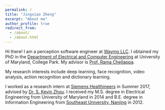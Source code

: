 ```yaml
---
permalink: /
title: "Jingxiao Zheng"
excerpt: "About me"
author_profile: true
redirect_from: 
  - /about/
  - /about.html
---
```


Hi there! I am a perception software engineer at [Waymo LLC](https://waymo.com/). I obtained my PhD in the [Department of Electrical and Computer Engineering](https://ece.umd.edu/) at University of Maryland, College Park. My advisor is [Prof. Rama Chellappa](http://users.umiacs.umd.edu/~rama/).

My research interests include deep learning, face recognition, video analysis, action recognition and dictionary learning.

I worked as a research intern at [Siemens Healthineers](https://www.siemens-healthineers.com/en-us/) in Summer 2017, advised by [Dr. S. Kevin Zhou](https://scholar.google.com/citations?user=8eNm2GMAAAAJ&hl=en). I received my M.S. degree in Electrical Engineering from University of Maryland in 2014 and B.E. degree in Information Engineering from [Southeast University, Nanjing](http://www.seu.edu.cn/english/) in 2012.

